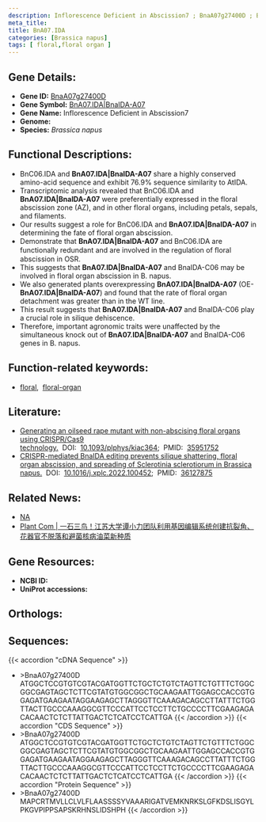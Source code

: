 ```yaml
---
description: Inflorescence Deficient in Abscission7 ; BnaA07g27400D ; Brassica napus
meta_title:
title: BnA07.IDA
categories: [Brassica napus]
tags: [ floral,floral organ ]
---
```


## Gene Details:
- **Gene ID:** [BnaA07g27400D]()
- **Gene Symbol:** <u>BnA07.IDA|BnaIDA-A07</u>
- **Gene Name:** Inflorescence Deficient in Abscission7
- **Genome:** 
- **Species:** *Brassica napus*

## Functional Descriptions:
   - BnC06.IDA and **BnA07.IDA|BnaIDA-A07** share a highly conserved amino-acid sequence and exhibit 76.9% sequence similarity to AtIDA.
   - Transcriptomic analysis revealed that BnC06.IDA and **BnA07.IDA|BnaIDA-A07** were preferentially expressed in the floral abscission zone (AZ), and in other floral organs, including petals, sepals, and filaments.
   - Our results suggest a role for BnC06.IDA and **BnA07.IDA|BnaIDA-A07** in determining the fate of floral organ abscission.
   - Demonstrate that **BnA07.IDA|BnaIDA-A07** and BnC06.IDA are functionally redundant and are involved in the regulation of ﬂoral abscission in OSR.
   - This suggests that **BnA07.IDA|BnaIDA-A07** and BnaIDA-C06 may be involved in floral organ abscission in B. napus.
   - We also generated plants overexpressing **BnA07.IDA|BnaIDA-A07** (OE-**BnA07.IDA|BnaIDA-A07**) and found that the rate of floral organ detachment was greater than in the WT line.
   - This result suggests that **BnA07.IDA|BnaIDA-A07** and BnaIDA-C06 play a crucial role in silique dehiscence.
   - Therefore, important agronomic traits were unaffected by the simultaneous knock out of **BnA07.IDA|BnaIDA-A07** and BnaIDA-C06 genes in B. napus.

## Function-related keywords:
   - [floral](/tags/floral/),&nbsp;&nbsp;[floral-organ](/tags/floral-organ/)

## Literature:
   - [Generating an oilseed rape mutant with non-abscising floral organs using CRISPR/Cas9 technology.](https://www.doi.org/10.1093/plphys/kiac364)&nbsp;&nbsp;DOI:&nbsp;&nbsp;[10.1093/plphys/kiac364](https://www.doi.org/10.1093/plphys/kiac364);&nbsp;&nbsp;PMID:&nbsp;&nbsp;[35951752](https://pubmed.ncbi.nlm.nih.gov/35951752/)
   - [CRISPR-mediated BnaIDA editing prevents silique shattering, floral organ abscission, and spreading of Sclerotinia sclerotiorum in Brassica napus.](https://www.doi.org/10.1016/j.xplc.2022.100452)&nbsp;&nbsp;DOI:&nbsp;&nbsp;[10.1016/j.xplc.2022.100452](https://www.doi.org/10.1016/j.xplc.2022.100452);&nbsp;&nbsp;PMID:&nbsp;&nbsp;[36127875](https://pubmed.ncbi.nlm.nih.gov/36127875/)

## Related News:
   - [NA](https://mp.weixin.qq.com/s?__biz=MzU3ODY3MDM0NA==&mid=2247521277&idx=2&sn=8ed310bbb6dbdc04088ade180686c067&chksm=fd73099aca04808c9c8b424d648f1b046d15002c8caefc36a33a28acb291038a195f3be4fe9b&scene=27#wechat_redirect)
   - [Plant Com | 一石三鸟！江苏大学谭小力团队利用基因编辑系统创建抗裂角、花器官不脱落和避菌核病油菜新种质](https://mp.weixin.qq.com/s?__biz=MzU3ODY3MDM0NA==&mid=2247522457&idx=3&sn=175451961d143fa7b21c2414543eea6e&chksm=fd7302feca048be88215aa9e637d171aa1552a4b13e657622c951030594d8a12eeb6449cdc72&scene=27#wechat_redirect)

## Gene Resources:
- **NCBI ID:**  [](https://www.ncbi.nlm.nih.gov/search/all/?term=)
- **UniProt accessions:**  [](https://www.uniprot.org/uniprotkb//entry)

## Orthologs:

## Sequences:
{{< accordion "cDNA Sequence" >}}
- \>BnaA07g27400D<br>
ATGGCTCCGTGTCGTACGATGGTTCTGCTCTGTCTAGTTCTGTTTCTGGCGGCGAGTAGCTCTTCGTATGTGGCGGCTGCAAGAATTGGAGCCACCGTGGAGATGAAGAATAGGAAGAGCTTAGGGTTCAAAGACAGCCTTATTTCTGGTTACTTGCCCAAAGGCGTTCCCATTCCTCCTTCTGCCCCTTCGAAGAGACACAACTCTCTTATTGACTCTCATCCTCATTGA
{{< /accordion >}}
{{< accordion "CDS Sequence" >}}
- \>BnaA07g27400D<br>
ATGGCTCCGTGTCGTACGATGGTTCTGCTCTGTCTAGTTCTGTTTCTGGCGGCGAGTAGCTCTTCGTATGTGGCGGCTGCAAGAATTGGAGCCACCGTGGAGATGAAGAATAGGAAGAGCTTAGGGTTCAAAGACAGCCTTATTTCTGGTTACTTGCCCAAAGGCGTTCCCATTCCTCCTTCTGCCCCTTCGAAGAGACACAACTCTCTTATTGACTCTCATCCTCATTGA
{{< /accordion >}}
{{< accordion "Protein Sequence" >}}
- \>BnaA07g27400D<br>
MAPCRTMVLLCLVLFLAASSSSYVAAARIGATVEMKNRKSLGFKDSLISGYLPKGVPIPPSAPSKRHNSLIDSHPH
{{< /accordion >}}

